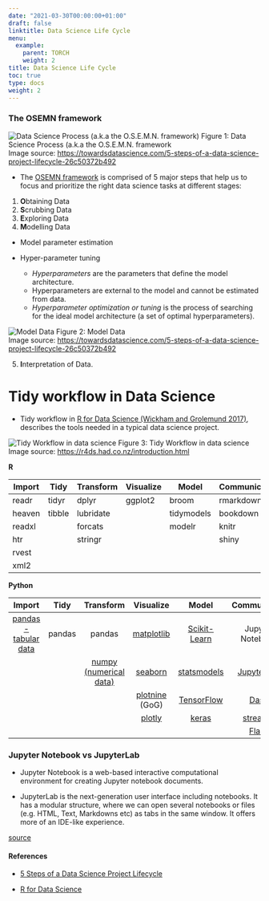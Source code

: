 ```yaml
---
date: "2021-03-30T00:00:00+01:00"
draft: false
linktitle: Data Science Life Cycle
menu:
  example:
    parent: TORCH 
    weight: 2
title: Data Science Life Cycle
toc: true
type: docs
weight: 2
---
```


### The OSEMN framework

![Data Science Process (a.k.a the O.S.E.M.N. framework)](/courses/torch/1_OSEMN.png)
Figure 1: Data Science Process (a.k.a the O.S.E.M.N. framework <br/>
Image source: https://towardsdatascience.com/5-steps-of-a-data-science-project-lifecycle-26c50372b492

-  The [OSEMN framework](https://towardsdatascience.com/5-steps-of-a-data-science-project-lifecycle-26c50372b492) is comprised of 5 major steps that help us to focus and prioritize the right data science tasks at different stages:   
  1. **O**btaining Data
  2. **S**crubbing Data
  3. **E**xploring Data
  4. **M**odelling Data 
  
  - Model parameter estimation
  - Hyper-parameter tuning
   
    - *Hyperparameters* are the parameters that define the model architecture.
    - Hyperparameters are external to the model and cannot be estimated from data.
    - *Hyperparameter optimization or tuning* is the process of searching for the ideal model architecture (a set of optimal hyperparameters).
    
![Model Data](/courses/torch/2_model_data.png)
Figure 2: Model Data  <br/>
Image source: https://towardsdatascience.com/5-steps-of-a-data-science-project-lifecycle-26c50372b492

  5. **I**nterpretation of Data.
  

# Tidy workflow in Data Science

- Tidy workflow in [R for Data Science (Wickham and Grolemund 2017)](https://r4ds.had.co.nz/introduction.html), describes the tools needed in a typical data science project. 

![Tidy Workflow in data science](/courses/torch/3_tidy_workflow.png)
Figure 3: Tidy Workflow in data science  <br/>
Image source: https://r4ds.had.co.nz/introduction.html

**R**

**Import** | **Tidy** | **Transform** | **Visualize** | **Model** | **Communicate**
-----------|----------|----------|-------------|----------|---------
readr  | tidyr | dplyr  | ggplot2 | broom | rmarkdown
heaven | tibble |lubridate | |tidymodels | bookdown
readxl  | | forcats | | modelr| knitr
htr    | | stringr | | | shiny
rvest | |  | | | 
xml2 | |  | | | 

**Python**

|**Import** | **Tidy** | **Transform** | **Visualize** | **Model** | **Communicate**|
|:--------:|:----------:|:----------:|:------------:|:----------:|:---------:|
|[pandas - tabular data](https://pandas.pydata.org/pandas-docs/stable/index.html) |pandas | pandas | [matplotlib](https://matplotlib.org/index.html) | [Scikit-Learn](https://scikit-learn.org/stable/index.html) |  Jupyter Notebook|
| |   | [numpy (numerical data)](https://numpy.org/)      |[seaborn](http://seaborn.pydata.org/) | [statsmodels](https://www.statsmodels.org/devel/) | [JupyterLab](https://jupyterlab.readthedocs.io/en/stable/)|
| | | | [plotnine](https://plotnine.readthedocs.io/en/stable/) (GoG) |  [TensorFlow](https://www.tensorflow.org/) | [Dash](https://plotly.com/dash/)|
| | | |[plotly](https://plotly.com/python/) | [keras](https://keras.io/)| [streamlit](https://streamlit.io/)|
| | | || | [Flask](https://flask.palletsprojects.com/en/1.1.x/)|

### Jupyter Notebook vs JupyterLab

- Jupyter Notebook is a web-based interactive computational environment for creating Jupyter notebook documents. 

- JupyterLab is the next-generation user interface including notebooks. It has a modular structure, where we can open several notebooks or files (e.g. HTML, Text, Markdowns etc) as tabs in the same window. It offers more of an IDE-like experience.

[source](https://stackoverflow.com/questions/50982686/what-is-the-difference-between-jupyter-notebook-and-jupyterlab)


#### References

- [5 Steps of a Data Science Project Lifecycle](https://towardsdatascience.com/5-steps-of-a-data-science-project-lifecycle-26c50372b492)

- [R for Data Science](https://r4ds.had.co.nz/introduction.html)
